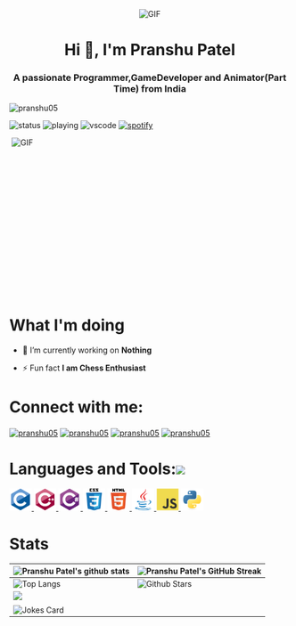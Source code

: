 <p align="center">
<img align="center" alt="GIF" src="https://github.com/pranshu05/pranshu05/blob/main/download.gif" width="200" height="200"/>
</p>
<h1 align="center">Hi 👋, I'm Pranshu Patel</h1>
<h3 align="center">A passionate Programmer,GameDeveloper and Animator(Part Time) from India</h3>

<p align="left"> <img src="https://komarev.com/ghpvc/?username=pranshu05&label=Profile%20views&color=0e75b6&style=flat" alt="pranshu05" /> </p>

![status](https://nocache.advaith.workers.dev?url=https://img.shields.io/endpoint?url=https://dev.discordprofiles.me/api/badge/status/754381104034742415?simple=true)
![playing](https://nocache.advaith.workers.dev?url=https://img.shields.io/endpoint?url=https://dev.discordprofiles.me/api/badge/playing/754381104034742415)
![vscode](https://nocache.advaith.workers.dev?url=https://img.shields.io/endpoint?url=https://dev.discordprofiles.me/api/badge/vscode/754381104034742415)
[![spotify](https://nocache.advaith.workers.dev?url=https://img.shields.io/endpoint?url=https://dev.discordprofiles.me/api/badge/spotify/754381104034742415)](https://dev.discordprofiles.me/openspotify/754381104034742415)

<img align="right" alt="GIF" src="https://github.com/pranshu05/pranshu05/blob/main/coding-typing.gif" width="500" height="320" />


# What I'm doing

- 🔭 I’m currently working on **Nothing**

- ⚡ Fun fact **I am Chess Enthusiast**

# Connect with me:

<p align="left">
<a href="https://codepen.io/pranshu05" target="blank"><img align="center" src="https://raw.githubusercontent.com/rahuldkjain/github-profile-readme-generator/master/src/images/icons/Social/codepen.svg" alt="pranshu05" height="30" width="40" /></a>
<a href="https://dev.to/pranshu05" target="blank"><img align="center" src="https://raw.githubusercontent.com/rahuldkjain/github-profile-readme-generator/master/src/images/icons/Social/devto.svg" alt="pranshu05" height="30" width="40" /></a>
<a href="https://linkedin.com/in/pranshu05" target="blank"><img align="center" src="https://raw.githubusercontent.com/rahuldkjain/github-profile-readme-generator/master/src/images/icons/Social/linked-in-alt.svg" alt="pranshu05" height="30" width="40" /></a>
<a href="https://www.youtube.com/channel/UCvxmP7_IDK5vPrCuNOLj_ag" target="blank"><img align="center" src="https://raw.githubusercontent.com/rahuldkjain/github-profile-readme-generator/master/src/images/icons/Social/youtube.svg" alt="pranshu05" height="30" width="40" /></a>
</p>

# Languages and Tools:<img src = "https://media2.giphy.com/media/QssGEmpkyEOhBCb7e1/giphy.gif?cid=ecf05e47a0n3gi1bfqntqmob8g9aid1oyj2wr3ds3mg700bl&rid=giphy.gif" width = 32px> </h2>

<p align="left"> <a href="https://www.cprogramming.com/" target="_blank" rel="noreferrer"> <img src="https://raw.githubusercontent.com/devicons/devicon/master/icons/c/c-original.svg" alt="c" width="40" height="40"/> </a> <a href="https://www.w3schools.com/cpp/" target="_blank" rel="noreferrer"> <img src="https://raw.githubusercontent.com/devicons/devicon/master/icons/cplusplus/cplusplus-original.svg" alt="cplusplus" width="40" height="40"/> </a> <a href="https://www.w3schools.com/cs/" target="_blank" rel="noreferrer"> <img src="https://raw.githubusercontent.com/devicons/devicon/master/icons/csharp/csharp-original.svg" alt="csharp" width="40" height="40"/> </a> <a href="https://www.w3schools.com/css/" target="_blank" rel="noreferrer"> <img src="https://raw.githubusercontent.com/devicons/devicon/master/icons/css3/css3-original-wordmark.svg" alt="css3" width="40" height="40"/> </a> <a href="https://www.w3.org/html/" target="_blank" rel="noreferrer"> <img src="https://raw.githubusercontent.com/devicons/devicon/master/icons/html5/html5-original-wordmark.svg" alt="html5" width="40" height="40"/> </a> <a href="https://www.java.com" target="_blank" rel="noreferrer"> <img src="https://raw.githubusercontent.com/devicons/devicon/master/icons/java/java-original.svg" alt="java" width="40" height="40"/> </a> <a href="https://developer.mozilla.org/en-US/docs/Web/JavaScript" target="_blank" rel="noreferrer"> <img src="https://raw.githubusercontent.com/devicons/devicon/master/icons/javascript/javascript-original.svg" alt="javascript" width="40" height="40"/> </a> <a href="https://www.python.org" target="_blank" rel="noreferrer"> <img src="https://raw.githubusercontent.com/devicons/devicon/master/icons/python/python-original.svg" alt="python" width="40" height="40"/> </a> </p>


# Stats

| ![Pranshu Patel's github stats](https://github-readme-stats.vercel.app/api?username=pranshu05&show_icons=true&theme=radical) | ![Pranshu Patel's GitHub Streak](https://github-readme-streak-stats.herokuapp.com/?user=pranshu05&theme=radical) |
| --- | --- |
| ![Top Langs](https://github-readme-stats.vercel.app/api/top-langs/?username=pranshu05&theme=radical) | ![Github Stars](https://github-readme-stats.vercel.app/api?username=pranshu05&show_icons=true&locale=en&count_private=true&hide_rank=true&custom_title=My%20GitHub%20Stats&disable_animations=true&theme=radical) |
|  <img src="https://github-profile-trophy.vercel.app/?username=pranshu05&theme=radical&no-bg=true" /> 
| ![Jokes Card](https://readme-jokes.vercel.app/api?theme=radical) 
